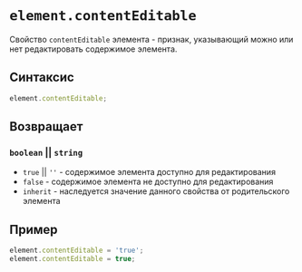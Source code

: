 # `element.contentEditable`

Свойство `contentEditable` элемента - признак, указывающий можно или нет редактировать содержимое элемента.

## Синтаксис

```js
element.contentEditable;
```

## Возвращает

### `boolean` || `string`

- `true` || `''` - содержимое элемента доступно для редактирования
- `false` - содержимое элемента не доступно для редактирования
- `inherit` - наследуется значение данного свойства от родительского элемента

## Пример

```js
element.contentEditable = 'true';
element.contentEditable = true;
```
